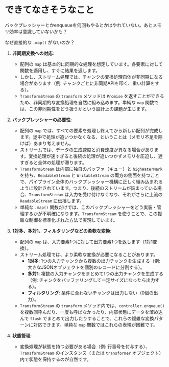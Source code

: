# できてなさそうなこと

バックプレッシャーとかenqueueを何回もやるとかはやれていない。あとメモリ効率は意識していないかも？

なぜ直接的な `.map()` がないのか？

1.  **非同期変換への対応**:
    *   配列の `map` は基本的に同期的な処理を想定しています。各要素に対して関数を適用し、すぐに結果を返します。
    *   しかし、ストリーム処理では、チャンクの変換処理自体が非同期になる場合があります（例: チャンクごとに非同期APIを叩く、重い計算をする）。
    *   `TransformStream` の `transform` メソッドは `Promise` を返すことができるため、非同期的な変換処理を自然に組み込めます。単純な `map` 関数では、この非同期性をどう扱うかという設計上の課題が生じます。

2.  **バックプレッシャーの必要性**:
    *   配列の `map` では、すべての要素を処理し終えてから新しい配列が完成します。途中で処理が追いつかなくなる、ということは（メモリ不足を除けば）あまり考えません。
    *   ストリームでは、データの生成速度と消費速度が異なる場合があります。変換処理が速すぎると後続の処理が追いつかずメモリを圧迫し、遅すぎると全体の処理が滞ります。
    *   `TransformStream` は内部に独自のバッファ（キュー）と `highWaterMark` を持ち、`ReadableStream` と `WritableStream` の両方の側面を持つことで、パイプライン全体のバックプレッシャー機構に正しく組み込まれるように設計されています。つまり、後続のストリームが詰まっている場合、`TransformStream` は入力を受け付けなくなり、それがさらに上流の `ReadableStream` に伝播します。
    *   単純な `.map()` 関数だけでは、このバックプレッシャーをどう実装・管理するかが不明確になります。`TransformStream` を使うことで、この複雑な制御を標準化された方法で実現しています。

3.  **1対多、多対1、フィルタリングなどの柔軟な変換**:
    *   配列の `map` は、入力要素1つに対して出力要素1つを返します（1対1変換）。
    *   ストリーム処理では、より柔軟な変換が必要になることがあります。
        *   **1対多**: 1つの入力チャンクから複数の出力チャンクを生成する（例: 大きなJSONオブジェクトを個別のレコードに分割する）。
        *   **多対1**: 複数の入力チャンクをまとめて1つの出力チャンクを生成する（例: チャンクをバッファリングして一定サイズになったら出力する）。
        *   **フィルタリング**: 条件に合わないチャンクは出力しない（0個の出力）。
    *   `TransformStream` の `transform` メソッド内では、`controller.enqueue()` を複数回呼んだり、一度も呼ばなかったり、内部状態にデータを溜め込んで `flush` でまとめて出力したりすることで、これらの複雑な変換パターンに対応できます。単純な `map` 関数ではこれらの表現が困難です。

4.  **状態管理**:
    *   変換処理が状態を持つ必要がある場合（例: 行番号を付与する）、`TransformStream` のインスタンス（または `transformer` オブジェクト）内で状態を保持するのが自然です。
